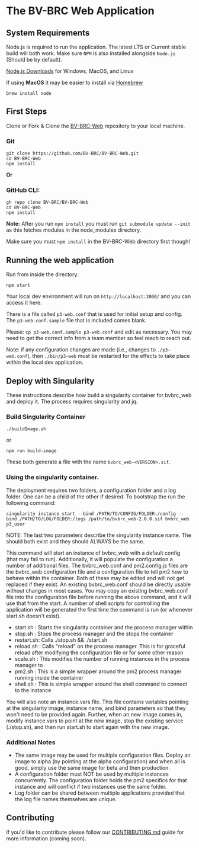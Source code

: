 # The BV-BRC Web Application

## System Requirements

Node.js is required to run the application. The latest LTS or Current stable build will both work. Make sure `NPM` is also installed alongside `Node.js` (Should be by default).

[Node.js Downloads](https://nodejs.org/en/download/) for Windows, MacOS, and Linux

If using **MacOS** it may be easier to install via [Homebrew](https://brew.sh/)
```
brew install node
```

## First Steps
Clone or Fork & Clone the [BV-BRC-Web](https://github.com/BV-BRC/BV-BRC-Web) repository to your local machine.

### Git
```
git clone https://github.com/BV-BRC/BV-BRC-Web.git
cd BV-BRC-Web
npm install
```

**Or**

### GitHub CLI:
```
gh repo clone BV-BRC/BV-BRC-Web
cd BV-BRC-Web
npm install
```

**Note:** After you run `npm install` you must run `git submodule update --init` as this fetches modules in the node_modules directory.

Make sure you must `npm install` in the BV-BRC-Web directory first though!

## Running the web application
Run from inside the directory:
```
npm start
```

Your local dev environment will run on ```http://localhost:3000/``` and you can access it here.

There is a file called `p3-web.conf` that is used for initial setup and config. The `p3-web.conf.sample` file that is included comes blank.

Please: `cp p3-web.conf.sample p3-web.conf` and edit as necessary. You may need to get the correct info from a team member so feel reach to reach out.

Note: if any configuration changes are made (i.e., changes to `./p3-web.conf`), then `./bin/p3-web` must be restarted for the effects to take place within the local dev application.

## Deploy with Singularity

These instructions describe how build a singularity container for bvbrc_web and deploy it.  The process requires singularity and jq.

### Build Singularity Container

```
./buildImage.sh
```
or
```
npm run build-image
```

These both generate a file with the name ```bvbrc_web-<VERSION>.sif```.

### Using the singularity container.

The deployment requires two folders, a configuration folder and a log folder.  One can be a child of the other if desired. To bootstrap the
run the following command:

```
singularity instance start --bind /PATH/TO/CONFIG/FOLDER:/config --bind /PATH/TO/LOG/FOLDER:/logs /path/to/bvbrc_web-2.0.0.sif bvbrc_web p3_user
```

NOTE: The last two parameters describe the singularity instance name.  The should both exist and they should ALWAYS be the same.

This command will start an instance of bvbrc_web with a default config (that may fail to run). Additionally, it will populate the configuration
a number of additional files.  The bvbrc_web.conf and pm2.config.js files are the bvbrc_web configuration file and a configuration file to tell pm2
how to behave within the container.  Both of these may be edited and will not get replaced if they exist. An existing bvbrc_web.conf should be
directly usable without changes in most cases. You may copy an existing bvbrc_web.conf file into the configuration file before running the
above command, and it will use that from the start.  A number of shell scripts for controlling the application will be generated the first
time the command is run (or whenever start.sh doesn't exist).

- start.sh  : Starts the singularity container and the process manager within
- stop.sh   : Stops the process manager and the stops the container
- restart.sh: Calls ./stop.sh && ./start.sh
- reload.sh : Calls "reload" on the process manager.  This is for graceful reload after modifying the configuration file or for some other reason
- scale.sh <desired instance count> : This modifies the number of running instances in the process manager to <desired instance count>
- pm2.sh <pm2 arguments> : This is a simple wrapper around the pm2 process manager running inside the container
- shell.sh  : This is simple wrapper around the shell command to connect to the instance

You will also note an instance.vars file.  This file contains variables pointing at the singularity image, instance name, and bind parameters
so that they won't need to be provided again.  Further, when an new image comes in,  modify instance.vars to point at the new image, stop the
existing service (./stop.sh), and then run start.sh to start again with the new image.

### Additional Notes

- The same image may be used for multiple configuration files.  Deploy an image to alpha (by pointing at the alpha configuration) and when all is good,
simply use the same image for beta and then production.
- A configuration folder must NOT be used by multiple instances concurrently.  The configuration folder holds the pm2 specifics for that instance and will
conflict if two instances use the same folder.
- Log folder can be shared between multiple applications provided that the log file names themselves are unique.

## Contributing
If you'd like to contribute please follow our [CONTRIBUTING.md]() guide for more information (coming soon).
